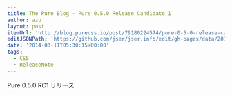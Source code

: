 ```yaml
---
title: The Pure Blog — Pure 0.5.0 Release Candidate 1
author: azu
layout: post
itemUrl: 'http://blog.purecss.io/post/79180224574/pure-0-5-0-release-candidate-1'
editJSONPath: 'https://github.com/jser/jser.info/edit/gh-pages/data/2014/03/index.json'
date: '2014-03-11T05:30:15+00:00'
tags:
  - CSS
  - ReleaseNote
---
```

Pure 0.5.0 RC1 リリース
